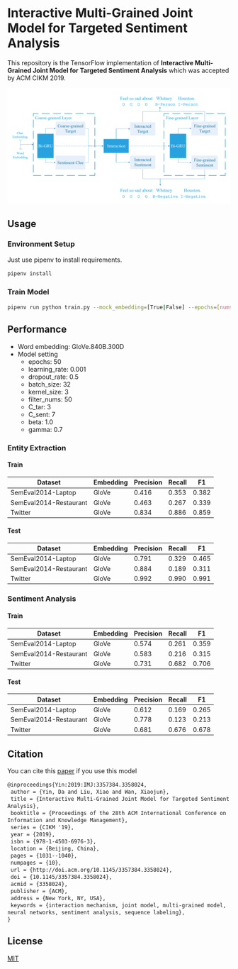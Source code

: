 # Interactive Multi-Grained Joint Model for Targeted Sentiment Analysis

This repository is the TensorFlow implementation of **Interactive Multi-Grained Joint Model for Targeted Sentiment Analysis** which was accepted by ACM CIKM 2019.

![Model](model.png)

## Usage

### Environment Setup

Just use pipenv to install requirements.

```bash
pipenv install
```

### Train Model

```bash
pipenv run python train.py --mock_embedding=[True|False] --epochs=[nums]
```

## Performance

- Word embedding: GloVe.840B.300D
- Model setting
  - epochs: 50
  - learning_rate: 0.001
  - dropout_rate: 0.5
  - batch_size: 32
  - kernel_size: 3
  - filter_nums: 50
  - C_tar: 3
  - C_sent: 7
  - beta: 1.0
  - gamma: 0.7

### Entity Extraction

#### Train

| Dataset                | Embedding | Precision | Recall | F1    |
| ---------------------- | --------- | --------- | ------ | ----- |
| SemEval2014-Laptop     | GloVe     | 0.416     | 0.353  | 0.382 |
| SemEval2014-Restaurant | GloVe     | 0.463     | 0.267  | 0.339 |
| Twitter                | GloVe     | 0.834     | 0.886  | 0.859 |

#### Test

| Dataset                | Embedding | Precision | Recall | F1    |
| ---------------------- | --------- | --------- | ------ | ----- |
| SemEval2014-Laptop     | GloVe     | 0.791     | 0.329  | 0.465 |
| SemEval2014-Restaurant | GloVe     | 0.884     | 0.189  | 0.311 |
| Twitter                | GloVe     | 0.992     | 0.990  | 0.991 |

### Sentiment Analysis

#### Train

| Dataset                | Embedding | Precision | Recall | F1    |
| ---------------------- | --------- | --------- | ------ | ----- |
| SemEval2014-Laptop     | GloVe     | 0.574     | 0.261  | 0.359 |
| SemEval2014-Restaurant | GloVe     | 0.583     | 0.216  | 0.315 |
| Twitter                | GloVe     | 0.731     | 0.682  | 0.706 |

#### Test

| Dataset                | Embedding | Precision | Recall | F1    |
| ---------------------- | --------- | --------- | ------ | ----- |
| SemEval2014-Laptop     | GloVe     | 0.612     | 0.169  | 0.265 |
| SemEval2014-Restaurant | GloVe     | 0.778     | 0.123  | 0.213 |
| Twitter                | GloVe     | 0.681     | 0.676  | 0.678 |

## Citation

You can cite this [paper](https://dl.acm.org/citation.cfm?id=3357384.3358024) if you use this model

```
@inproceedings{Yin:2019:IMJ:3357384.3358024,
 author = {Yin, Da and Liu, Xiao and Wan, Xiaojun},
 title = {Interactive Multi-Grained Joint Model for Targeted Sentiment Analysis},
 booktitle = {Proceedings of the 28th ACM International Conference on Information and Knowledge Management},
 series = {CIKM '19},
 year = {2019},
 isbn = {978-1-4503-6976-3},
 location = {Beijing, China},
 pages = {1031--1040},
 numpages = {10},
 url = {http://doi.acm.org/10.1145/3357384.3358024},
 doi = {10.1145/3357384.3358024},
 acmid = {3358024},
 publisher = {ACM},
 address = {New York, NY, USA},
 keywords = {interaction mechanism, joint model, multi-grained model, neural networks, sentiment analysis, sequence labeling},
} 
```

## License

[MIT](LICENSE)
